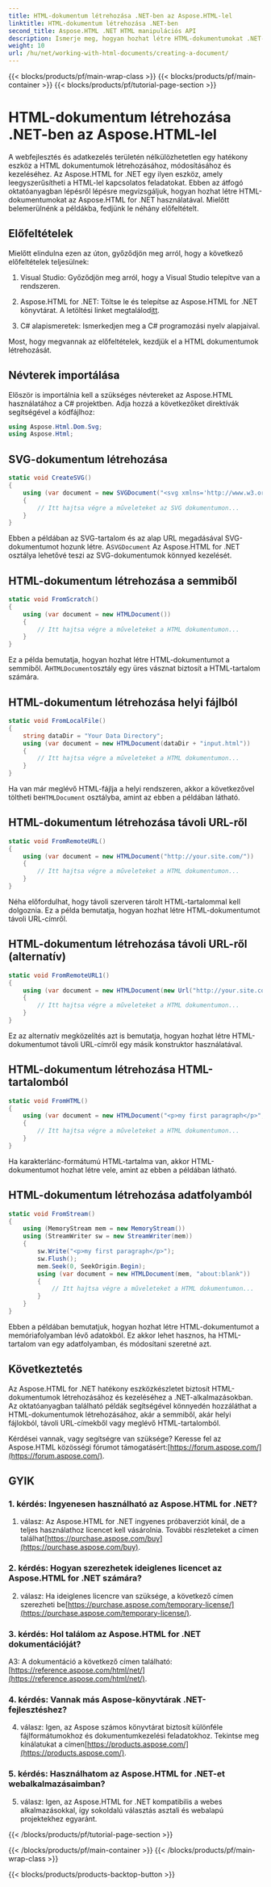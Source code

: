 ```yaml
---
title: HTML-dokumentum létrehozása .NET-ben az Aspose.HTML-lel
linktitle: HTML-dokumentum létrehozása .NET-ben
second_title: Aspose.HTML .NET HTML manipulációs API
description: Ismerje meg, hogyan hozhat létre HTML-dokumentumokat .NET-ben az Aspose.HTML használatával, a semmiből vagy URL-ekből. Átfogó oktatóanyag webfejlesztőknek.
weight: 10
url: /hu/net/working-with-html-documents/creating-a-document/
---
```


{{< blocks/products/pf/main-wrap-class >}}
{{< blocks/products/pf/main-container >}}
{{< blocks/products/pf/tutorial-page-section >}}

# HTML-dokumentum létrehozása .NET-ben az Aspose.HTML-lel


A webfejlesztés és adatkezelés területén nélkülözhetetlen egy hatékony eszköz a HTML dokumentumok létrehozásához, módosításához és kezeléséhez. Az Aspose.HTML for .NET egy ilyen eszköz, amely leegyszerűsítheti a HTML-lel kapcsolatos feladatokat. Ebben az átfogó oktatóanyagban lépésről lépésre megvizsgáljuk, hogyan hozhat létre HTML-dokumentumokat az Aspose.HTML for .NET használatával. Mielőtt belemerülnénk a példákba, fedjünk le néhány előfeltételt.

## Előfeltételek

Mielőtt elindulna ezen az úton, győződjön meg arról, hogy a következő előfeltételek teljesülnek:

1. Visual Studio: Győződjön meg arról, hogy a Visual Studio telepítve van a rendszeren.

2. Aspose.HTML for .NET: Töltse le és telepítse az Aspose.HTML for .NET könyvtárat. A letöltési linket megtalálod[itt](https://releases.aspose.com/html/net/).

3. C# alapismeretek: Ismerkedjen meg a C# programozási nyelv alapjaival.

Most, hogy megvannak az előfeltételek, kezdjük el a HTML dokumentumok létrehozását.

## Névterek importálása

Először is importálnia kell a szükséges névtereket az Aspose.HTML használatához a C# projektben. Adja hozzá a következőket direktívák segítségével a kódfájlhoz:

```csharp
using Aspose.Html.Dom.Svg;
using Aspose.Html;
```

## SVG-dokumentum létrehozása

```csharp
static void CreateSVG()
{
    using (var document = new SVGDocument("<svg xmlns='http://www.w3.org/2000/svg'><circle cx='50' cy='50' r='40'/></svg>", "about:blank"))
    {
        // Itt hajtsa végre a műveleteket az SVG dokumentumon...
    }
}
```

 Ebben a példában az SVG-tartalom és az alap URL megadásával SVG-dokumentumot hozunk létre. A`SVGDocument` Az Aspose.HTML for .NET osztálya lehetővé teszi az SVG-dokumentumok könnyed kezelését.

## HTML-dokumentum létrehozása a semmiből

```csharp
static void FromScratch()
{
    using (var document = new HTMLDocument())
    {
        // Itt hajtsa végre a műveleteket a HTML dokumentumon...
    }
}
```

 Ez a példa bemutatja, hogyan hozhat létre HTML-dokumentumot a semmiből. A`HTMLDocument`osztály egy üres vásznat biztosít a HTML-tartalom számára.

## HTML-dokumentum létrehozása helyi fájlból

```csharp
static void FromLocalFile()
{
    string dataDir = "Your Data Directory";
    using (var document = new HTMLDocument(dataDir + "input.html"))
    {
        // Itt hajtsa végre a műveleteket a HTML dokumentumon...
    }
}
```

 Ha van már meglévő HTML-fájlja a helyi rendszeren, akkor a következővel töltheti be`HTMLDocument` osztályba, amint az ebben a példában látható.

## HTML-dokumentum létrehozása távoli URL-ről

```csharp
static void FromRemoteURL()
{
    using (var document = new HTMLDocument("http://your.site.com/"))
    {
        // Itt hajtsa végre a műveleteket a HTML dokumentumon...
    }
}
```

Néha előfordulhat, hogy távoli szerveren tárolt HTML-tartalommal kell dolgoznia. Ez a példa bemutatja, hogyan hozhat létre HTML-dokumentumot távoli URL-címről.

## HTML-dokumentum létrehozása távoli URL-ről (alternatív)

```csharp
static void FromRemoteURL1()
{
    using (var document = new HTMLDocument(new Url("http://your.site.com/")))
    {
        // Itt hajtsa végre a műveleteket a HTML dokumentumon...
    }
}
```

Ez az alternatív megközelítés azt is bemutatja, hogyan hozhat létre HTML-dokumentumot távoli URL-címről egy másik konstruktor használatával.

## HTML-dokumentum létrehozása HTML-tartalomból

```csharp
static void FromHTML()
{
    using (var document = new HTMLDocument("<p>my first paragraph</p>", "."))
    {
        // Itt hajtsa végre a műveleteket a HTML dokumentumon...
    }
}
```

Ha karakterlánc-formátumú HTML-tartalma van, akkor HTML-dokumentumot hozhat létre vele, amint az ebben a példában látható.

## HTML-dokumentum létrehozása adatfolyamból

```csharp
static void FromStream()
{
    using (MemoryStream mem = new MemoryStream())
    using (StreamWriter sw = new StreamWriter(mem))
    {
        sw.Write("<p>my first paragraph</p>");
        sw.Flush();
        mem.Seek(0, SeekOrigin.Begin);
        using (var document = new HTMLDocument(mem, "about:blank"))
        {
            // Itt hajtsa végre a műveleteket a HTML dokumentumon...
        }
    }
}
```

Ebben a példában bemutatjuk, hogyan hozhat létre HTML-dokumentumot a memóriafolyamban lévő adatokból. Ez akkor lehet hasznos, ha HTML-tartalom van egy adatfolyamban, és módosítani szeretné azt.

## Következtetés

Az Aspose.HTML for .NET hatékony eszközkészletet biztosít HTML-dokumentumok létrehozásához és kezeléséhez a .NET-alkalmazásokban. Az oktatóanyagban található példák segítségével könnyedén hozzáláthat a HTML-dokumentumok létrehozásához, akár a semmiből, akár helyi fájlokból, távoli URL-címekből vagy meglévő HTML-tartalomból.

 Kérdései vannak, vagy segítségre van szüksége? Keresse fel az Aspose.HTML közösségi fórumot támogatásért:[https://forum.aspose.com/](https://forum.aspose.com/).

## GYIK

### 1. kérdés: Ingyenesen használható az Aspose.HTML for .NET?
 1. válasz: Az Aspose.HTML for .NET ingyenes próbaverziót kínál, de a teljes használathoz licencet kell vásárolnia. További részleteket a címen találhat[https://purchase.aspose.com/buy](https://purchase.aspose.com/buy).

### 2. kérdés: Hogyan szerezhetek ideiglenes licencet az Aspose.HTML for .NET számára?
 2. válasz: Ha ideiglenes licencre van szüksége, a következő címen szerezheti be[https://purchase.aspose.com/temporary-license/](https://purchase.aspose.com/temporary-license/).

### 3. kérdés: Hol találom az Aspose.HTML for .NET dokumentációját?
A3: A dokumentáció a következő címen található:[https://reference.aspose.com/html/net/](https://reference.aspose.com/html/net/).

### 4. kérdés: Vannak más Aspose-könyvtárak .NET-fejlesztéshez?
 4. válasz: Igen, az Aspose számos könyvtárat biztosít különféle fájlformátumokhoz és dokumentumkezelési feladatokhoz. Tekintse meg kínálatukat a címen[https://products.aspose.com/](https://products.aspose.com/).

### 5. kérdés: Használhatom az Aspose.HTML for .NET-et webalkalmazásaimban?
5. válasz: Igen, az Aspose.HTML for .NET kompatibilis a webes alkalmazásokkal, így sokoldalú választás asztali és webalapú projektekhez egyaránt.

{{< /blocks/products/pf/tutorial-page-section >}}

{{< /blocks/products/pf/main-container >}}
{{< /blocks/products/pf/main-wrap-class >}}

{{< blocks/products/products-backtop-button >}}
